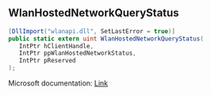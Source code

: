 ## WlanHostedNetworkQueryStatus

```csharp
[DllImport("wlanapi.dll", SetLastError = true)]
public static extern uint WlanHostedNetworkQueryStatus(
   IntPtr hClientHandle,
   IntPtr ppWlanHostedNetworkStatus,
   IntPtr pReserved
);
```

Microsoft documentation: [Link](https://docs.microsoft.com/en-us/windows/win32/api/wlanapi/nf-wlanapi-wlanhostednetworkquerystatus)
